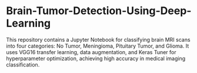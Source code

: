 # Brain-Tumor-Detection-Using-Deep-Learning
This repository contains a Jupyter Notebook for classifying brain MRI scans into four categories: No Tumor, Meningioma, Pituitary Tumor, and Glioma. It uses VGG16 transfer learning, data augmentation, and Keras Tuner for hyperparameter optimization, achieving high accuracy in medical imaging classification. 
